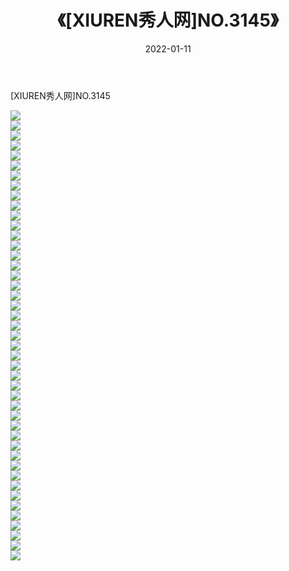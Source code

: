 ﻿---
layout: post
title:  《[XIUREN秀人网]NO.3145》
date:   2022-01-11
img: http://pic.660000.xyz/1:/秀人网/秀人网第04部分/[XIUREN秀人网]NO.3145/000.jpg
categories: [美女, 清纯, 唯美]
---

[XIUREN秀人网]NO.3145

 ![](http://pic.660000.xyz/1:/秀人网/秀人网第04部分/[XIUREN秀人网]NO.3145/001.jpg) <br>![](http://pic.660000.xyz/1:/秀人网/秀人网第04部分/[XIUREN秀人网]NO.3145/002.jpg) <br>![](http://pic.660000.xyz/1:/秀人网/秀人网第04部分/[XIUREN秀人网]NO.3145/003.jpg) <br>![](http://pic.660000.xyz/1:/秀人网/秀人网第04部分/[XIUREN秀人网]NO.3145/004.jpg) <br>![](http://pic.660000.xyz/1:/秀人网/秀人网第04部分/[XIUREN秀人网]NO.3145/005.jpg) <br>![](http://pic.660000.xyz/1:/秀人网/秀人网第04部分/[XIUREN秀人网]NO.3145/006.jpg) <br>![](http://pic.660000.xyz/1:/秀人网/秀人网第04部分/[XIUREN秀人网]NO.3145/007.jpg) <br>![](http://pic.660000.xyz/1:/秀人网/秀人网第04部分/[XIUREN秀人网]NO.3145/008.jpg) <br>![](http://pic.660000.xyz/1:/秀人网/秀人网第04部分/[XIUREN秀人网]NO.3145/009.jpg) <br>![](http://pic.660000.xyz/1:/秀人网/秀人网第04部分/[XIUREN秀人网]NO.3145/010.jpg) <br>![](http://pic.660000.xyz/1:/秀人网/秀人网第04部分/[XIUREN秀人网]NO.3145/011.jpg) <br>![](http://pic.660000.xyz/1:/秀人网/秀人网第04部分/[XIUREN秀人网]NO.3145/012.jpg) <br>![](http://pic.660000.xyz/1:/秀人网/秀人网第04部分/[XIUREN秀人网]NO.3145/013.jpg) <br>![](http://pic.660000.xyz/1:/秀人网/秀人网第04部分/[XIUREN秀人网]NO.3145/014.jpg) <br>![](http://pic.660000.xyz/1:/秀人网/秀人网第04部分/[XIUREN秀人网]NO.3145/015.jpg) <br>![](http://pic.660000.xyz/1:/秀人网/秀人网第04部分/[XIUREN秀人网]NO.3145/016.jpg) <br>![](http://pic.660000.xyz/1:/秀人网/秀人网第04部分/[XIUREN秀人网]NO.3145/017.jpg) <br>![](http://pic.660000.xyz/1:/秀人网/秀人网第04部分/[XIUREN秀人网]NO.3145/018.jpg) <br>![](http://pic.660000.xyz/1:/秀人网/秀人网第04部分/[XIUREN秀人网]NO.3145/019.jpg) <br>![](http://pic.660000.xyz/1:/秀人网/秀人网第04部分/[XIUREN秀人网]NO.3145/020.jpg) <br>![](http://pic.660000.xyz/1:/秀人网/秀人网第04部分/[XIUREN秀人网]NO.3145/021.jpg) <br>![](http://pic.660000.xyz/1:/秀人网/秀人网第04部分/[XIUREN秀人网]NO.3145/022.jpg) <br>![](http://pic.660000.xyz/1:/秀人网/秀人网第04部分/[XIUREN秀人网]NO.3145/023.jpg) <br>![](http://pic.660000.xyz/1:/秀人网/秀人网第04部分/[XIUREN秀人网]NO.3145/024.jpg) <br>![](http://pic.660000.xyz/1:/秀人网/秀人网第04部分/[XIUREN秀人网]NO.3145/025.jpg) <br>![](http://pic.660000.xyz/1:/秀人网/秀人网第04部分/[XIUREN秀人网]NO.3145/026.jpg) <br>![](http://pic.660000.xyz/1:/秀人网/秀人网第04部分/[XIUREN秀人网]NO.3145/027.jpg) <br>![](http://pic.660000.xyz/1:/秀人网/秀人网第04部分/[XIUREN秀人网]NO.3145/028.jpg) <br>![](http://pic.660000.xyz/1:/秀人网/秀人网第04部分/[XIUREN秀人网]NO.3145/029.jpg) <br>![](http://pic.660000.xyz/1:/秀人网/秀人网第04部分/[XIUREN秀人网]NO.3145/030.jpg) <br>![](http://pic.660000.xyz/1:/秀人网/秀人网第04部分/[XIUREN秀人网]NO.3145/031.jpg) <br>![](http://pic.660000.xyz/1:/秀人网/秀人网第04部分/[XIUREN秀人网]NO.3145/032.jpg) <br>![](http://pic.660000.xyz/1:/秀人网/秀人网第04部分/[XIUREN秀人网]NO.3145/033.jpg) <br>![](http://pic.660000.xyz/1:/秀人网/秀人网第04部分/[XIUREN秀人网]NO.3145/034.jpg) <br>![](http://pic.660000.xyz/1:/秀人网/秀人网第04部分/[XIUREN秀人网]NO.3145/035.jpg) <br>![](http://pic.660000.xyz/1:/秀人网/秀人网第04部分/[XIUREN秀人网]NO.3145/036.jpg) <br>![](http://pic.660000.xyz/1:/秀人网/秀人网第04部分/[XIUREN秀人网]NO.3145/037.jpg) <br>![](http://pic.660000.xyz/1:/秀人网/秀人网第04部分/[XIUREN秀人网]NO.3145/038.jpg) <br>![](http://pic.660000.xyz/1:/秀人网/秀人网第04部分/[XIUREN秀人网]NO.3145/039.jpg) <br>![](http://pic.660000.xyz/1:/秀人网/秀人网第04部分/[XIUREN秀人网]NO.3145/040.jpg) <br>![](http://pic.660000.xyz/1:/秀人网/秀人网第04部分/[XIUREN秀人网]NO.3145/041.jpg) <br>![](http://pic.660000.xyz/1:/秀人网/秀人网第04部分/[XIUREN秀人网]NO.3145/042.jpg) <br>![](http://pic.660000.xyz/1:/秀人网/秀人网第04部分/[XIUREN秀人网]NO.3145/043.jpg) <br>![](http://pic.660000.xyz/1:/秀人网/秀人网第04部分/[XIUREN秀人网]NO.3145/044.jpg) <br>![](http://pic.660000.xyz/1:/秀人网/秀人网第04部分/[XIUREN秀人网]NO.3145/045.jpg) <br>